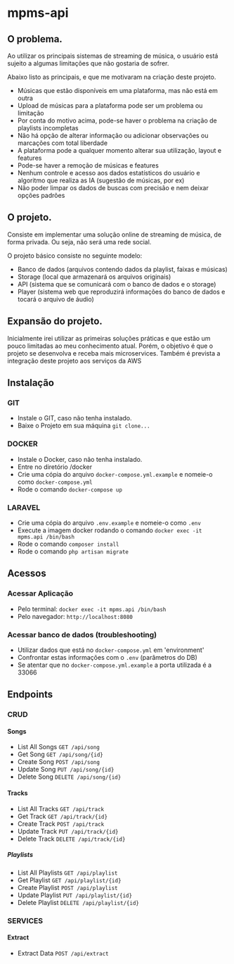 # mpms-api

## O problema.

Ao utilizar os principais sistemas de streaming de música, o usuário está sujeito a algumas limitações
que não gostaria de sofrer.

Abaixo listo as principais, e que me motivaram na criação deste projeto.

- Músicas que estão disponíveis em uma plataforma, mas não está em outra
- Upload de músicas para a plataforma pode ser um problema ou limitação
- Por conta do motivo acima, pode-se haver o problema na criação de playlists incompletas
- Não há opção de alterar informação ou adicionar observações ou marcações com total liberdade
- A plataforma pode a qualquer momento alterar sua utilização, layout e features
- Pode-se haver a remoção de músicas e features
- Nenhum controle e acesso aos dados estatísticos do usuário e algoritmo que realiza as IA (sugestão de músicas, por ex)
- Não poder limpar os dados de buscas com precisão e nem deixar opções padrões
  
## O projeto.

Consiste em implementar uma solução online de streaming de música, de forma privada. Ou seja, não será uma rede social.

O projeto básico consiste no seguinte modelo:

- Banco de dados (arquivos contendo dados da playlist, faixas e músicas)
- Storage (local que armazenará os arquivos originais)
- API (sistema que se comunicará com o banco de dados e o storage)
- Player (sistema web que reproduzirá informações do banco de dados e tocará o arquivo de áudio)

## Expansão do projeto.

Inicialmente irei utilizar as primeiras soluções práticas e que estão um pouco limitadas ao meu conhecimento atual.
Porém, o objetivo é que o projeto se desenvolva e receba mais microservices. 
Também é prevista a integração deste projeto aos serviços da AWS

## Instalação

### GIT

- Instale o GIT, caso não tenha instalado.
- Baixe o Projeto em sua máquina `git clone...`

### DOCKER

- Instale o Docker, caso não tenha instalado.
- Entre no diretório /docker
- Crie uma cópia do arquivo `docker-compose.yml.example` e nomeie-o como `docker-compose.yml`
- Rode o comando `docker-compose up`

### LARAVEL

- Crie uma cópia do arquivo `.env.example` e nomeie-o como `.env`
- Execute a imagem docker rodando o comando `docker exec -it mpms.api /bin/bash`
- Rode o comando `composer install`
- Rode o comando `php artisan migrate`

## Acessos

### Acessar Aplicação

- Pelo terminal: `docker exec -it mpms.api /bin/bash`
- Pelo navegador: `http://localhost:8080`

### Acessar banco de dados (troubleshooting)

- Utilizar dados que está no `docker-compose.yml` em 'environment'
- Confrontar estas informações com o `.env` (parâmetros do DB)
- Se atentar que no `docker-compose.yml.example` a porta utilizada é a 33066

## Endpoints

### CRUD

#### Songs

- List All Songs `GET /api/song`
- Get Song `GET /api/song/{id}`
- Create Song `POST /api/song`
- Update Song `PUT /api/song/{id}`
- Delete Song `DELETE /api/song/{id}`

#### Tracks

- List All Tracks `GET /api/track`
- Get Track `GET /api/track/{id}`
- Create Track `POST /api/track`
- Update Track `PUT /api/track/{id}`
- Delete Track `DELETE /api/track/{id}`

##### Playlists

- List All Playlists `GET /api/playlist`
- Get Playlist `GET /api/playlist/{id}`
- Create Playlist `POST /api/playlist`
- Update Playlist `PUT /api/playlist/{id}`
- Delete Playlist `DELETE /api/playlist/{id}`

### SERVICES

#### Extract

- Extract Data `POST /api/extract`
